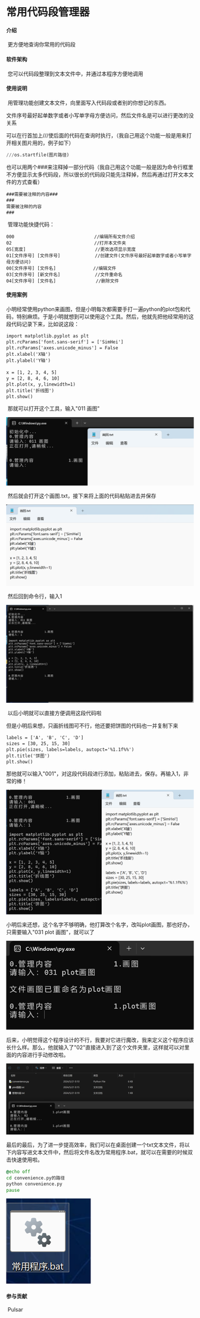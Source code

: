 # 常用代码段管理器

#### 介绍

​	更方便地查询你常用的代码段

#### 软件架构

​	您可以代码段整理到文本文件中，并通过本程序方便地调用

#### 使用说明

​	用管理功能创建文本文件，向里面写入代码段或者别的你想记的东西。

​	文件序号最好起单数字或者小写单字母方便访问，然后文件名是可以进行更改的没关系

​	可以在行首加上///使后面的代码在查询时执行，（我自己用这个功能一般是用来打开相关图片用的，例子如下）	   

```python
///os.startfile(图片路径)
```

​	也可以用两个###来注释掉一部分代码（我自己用这个功能一般是因为命令行框里不方便显示太多代码段，所以很长的代码段只能先注释掉，然后再通过打开文本文件的方式查看）

```
###需要被注释的内容###
###
需要被注释的内容
###
```

​	管理功能快捷代码：

```
000								 //编辑所有文件介绍
02						    	 //打开本文件夹
05[宽度]							//更改选项显示宽度
01[文件序号] [文件序号] 			//创建文件(文件序号最好起单数字或者小写单字母方便访问)
00[文件序号] [文件名]				//编辑文件
03[文件序号] [新文件名]				//文件重命名
04[文件序号] [文件名]			     //删除文件
```

#### 使用案例

​	小明经常使用python来画图，但是小明每次都需要手打一遍python的plot包和代码，特别麻烦。于是小明就想到可以使用这个工具。然后，他就先把他经常用的这段代码记录下来，比如说这段：

```
import matplotlib.pyplot as plt
plt.rcParams['font.sans-serif'] = ['SimHei']
plt.rcParams['axes.unicode_minus'] = False
plt.xlabel('X轴')
plt.ylabel('Y轴')

x = [1, 2, 3, 4, 5] 
y = [2, 8, 4, 6, 10]
plt.plot(x, y,linewidth=1)
plt.title('折线图')
plt.show()
```

​	那就可以打开这个工具，输入"011 画图"

![image-20240521000505262](https://github.com/Pulsar-890/python_code_remeber/blob/main/example_pictures/image-20240521000505262.png)

​	然后就会打开这个画图.txt，接下来将上面的代码粘贴进去并保存

![image-20240521000822021](https://github.com/Pulsar-890/python_code_remeber/blob/main/example_pictures/image-20240521000815295.png)

​	然后回到命令行，输入1

![image-20240521001056431](https://github.com/Pulsar-890/python_code_remeber/blob/main/example_pictures/image-20240521001056431.png)

​	以后小明就可以直接方便调用这段代码啦

​	但是小明后来想，只画折线图可不行，他还要把饼图的代码也一并复制下来

```
labels = ['A', 'B', 'C', 'D']
sizes = [30, 25, 15, 30]
plt.pie(sizes, labels=labels, autopct='%1.1f%%')
plt.title('饼图')
plt.show()
```

​	那他就可以输入"001"，对这段代码段进行添加，粘贴进去，保存。再输入1，非常的棒！

![image-20240521001709655](https://github.com/Pulsar-890/python_code_remeber/blob/main/example_pictures/image-20240521001709655.png)

​	小明后来还想，这个名字不够明确，他打算改个名字，改叫plot画图，那也好办，只需要输入"031 plot 画图"，就可以了

![image-20240521001923478](https://github.com/Pulsar-890/python_code_remeber/blob/main/example_pictures/image-20240521001923478.png)

​	后来，小明觉得这个程序设计的不行，我要对它进行魔改，我来定义这个程序应该长什么样。那么，他就输入了"02"直接进入到了这个文件夹里，这样就可以对里面的内容进行手动修改啦。

![image-20240521002143336](https://github.com/Pulsar-890/python_code_remeber/blob/main/example_pictures/image-20240521002143336.png)

​	最后的最后，为了进一步提高效率，我们可以在桌面创建一个txt文本文件，将以下内容写进文本文件中，然后将文件名改为常用程序.bat，就可以在需要的时候双击快速使用啦。

```bat
@echo off
cd convenience.py的路径
python convenience.py
pause
```

![image-20240521083522533](https://github.com/Pulsar-890/python_code_remeber/blob/main/example_pictures/image-20240521083522533.png)

#### 参与贡献

​	Pulsar

